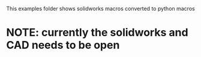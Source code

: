 This examples folder shows solidworks macros converted to python macros

# NOTE: currently the solidworks and CAD needs to be open
